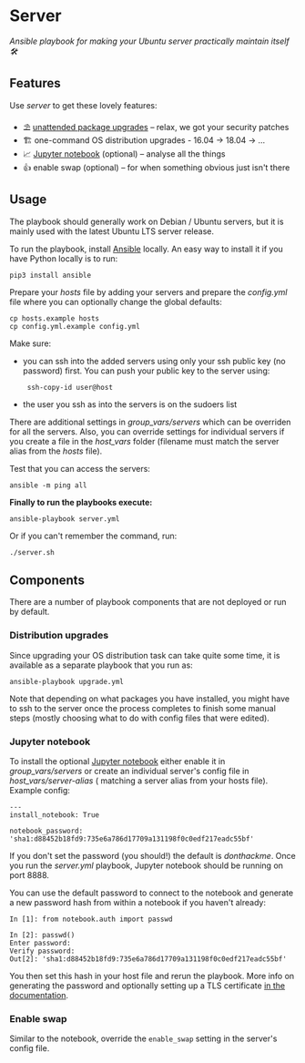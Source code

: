# Server

*Ansible playbook for making your Ubuntu server practically maintain itself 🛠*

## Features

Use *server* to get these lovely features:

- ⛱ [unattended package upgrades][unattended-upgrades] – relax, we got
  your security patches
- 🏗 one-command OS distribution upgrades - 16.04 → 18.04 → …
- 📈 [Jupyter notebook][jupyter] (optional) – analyse all the things
- 👍 enable swap (optional) – for when something obvious just isn't there

## Usage

The playbook should generally work on Debian / Ubuntu servers, but it is mainly
used with the latest Ubuntu LTS server release.

To run the playbook, install [Ansible](http://docs.ansible.com/) locally.
An easy way to install it if you have Python locally is to run:

    pip3 install ansible

Prepare your *hosts* file by adding your servers
and prepare the *config.yml* file where you can optionally
change the global defaults:

    cp hosts.example hosts
    cp config.yml.example config.yml

Make sure:

 - you can ssh into the added servers using only your ssh
   public key (no password) first. You can push your public key to the server using:

        ssh-copy-id user@host

 - the user you ssh as into the servers is on the sudoers list

There are additional settings in *group_vars/servers* which can be overriden
for all the servers. Also, you can override settings for individual servers
if you create a file in the *host_vars* folder
(filename must match the server alias from the *hosts* file).

Test that you can access the servers:

    ansible -m ping all

**Finally to run the playbooks execute:**

    ansible-playbook server.yml

Or if you can't remember the command, run:

    ./server.sh


## Components

There are a number of playbook components that are not deployed or run
by default.

### Distribution upgrades

Since upgrading your OS distribution task can take quite some time, it is
available as a separate playbook that you run as:

    ansible-playbook upgrade.yml

Note that depending on what packages you have installed, you might have to
ssh to the server once the process completes to finish some manual steps
(mostly choosing what to do with config files that were edited).

### Jupyter notebook

To install the optional [Jupyter notebook][jupyter] either enable it in
*group_vars/servers* or create an individual server's config file in
*host_vars/server-alias* ( matching a server alias from your hosts file).
Example config:

    ---
    install_notebook: True

    notebook_password: 'sha1:d88452b18fd9:735e6a786d17709a131198f0c0edf217eadc55bf'

If you don't set the password (you should!) the default is *donthackme*.
Once you run the *server.yml* playbook,
Jupyter notebook should be running on port 8888.

You can use the default password to connect to the notebook and generate
a new password hash from within a notebook if you haven't already:

    In [1]: from notebook.auth import passwd

    In [2]: passwd()
    Enter password:
    Verify password:
    Out[2]: 'sha1:d88452b18fd9:735e6a786d17709a131198f0c0edf217eadc55bf'

You then set this hash in your host file and rerun the playbook.
More info on generating the password and optionally setting up a TLS certificate
[in the documentation][jupyter-security].

### Enable swap

Similar to the notebook, override the `enable_swap` setting in the server's
config file.

[unattended-upgrades]: https://github.com/debops/ansible-unattended_upgrades
[jupyter]: http://jupyter.org/
[jupyter-security]: http://jupyter-notebook.readthedocs.io/en/latest/public_server.html#securing-a-notebook-server
